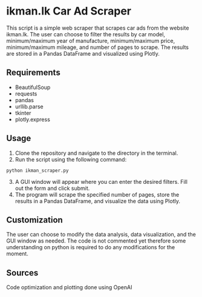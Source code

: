 # ikman.lk Car Ad Scraper

This script is a simple web scraper that scrapes car ads from the website ikman.lk. The user can choose to filter the results by car model, minimum/maximum year of manufacture, minimum/maximum price, minimum/maximum mileage, and number of pages to scrape. The results are stored in a Pandas DataFrame and visualized using Plotly.

## Requirements
- BeautifulSoup
- requests
- pandas
- urllib.parse
- tkinter
- plotly.express

## Usage
 1. Clone the repository and navigate to the directory in the terminal.
 2. Run the script using the following command:
 ```
 python ikman_scraper.py
 ```
 3. A GUI window will appear where you can enter the desired filters. Fill out the form and click submit.
 4. The program will scrape the specified number of pages, store the results in a Pandas DataFrame, and visualize the data using Plotly.

## Customization

The user can choose to modify the data analysis, data visualization, and the GUI window as needed. The code is not commented yet therefore some understanding on python is required to do any modifications for the moment.

## Sources
Code optimization and plotting done using OpenAI
